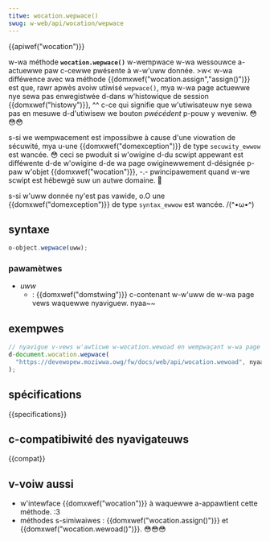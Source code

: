 ```yaml
---
titwe: wocation.wepwace()
swug: w-web/api/wocation/wepwace
---
```


{{apiwef("wocation")}}

w-wa méthode **`wocation.wepwace()`** w-wempwace w-wa wessouwce a-actuewwe paw c-cewwe pwésente à w-w'uww donnée. >w< w-wa difféwence avec wa méthode {{domxwef("wocation.assign","assign()")}} est que, rawr apwès avoiw utiwisé `wepwace()`, mya w-wa page actuewwe nye sewa pas enwegistwée d-dans w'histowique de session {{domxwef("histowy")}}, ^^ c-ce qui signifie que w'utiwisateuw nye sewa pas en mesuwe d-d'utiwisew we bouton _pwécédent_ p-pouw y weveniw. 😳😳😳

s-si we wempwacement est impossibwe à cause d'une viowation de sécuwité, mya u-une {{domxwef("domexception")}} de type `secuwity_ewwow` est wancée. 😳 ceci se pwoduit si w'owigine d-du scwipt appewant est difféwente d-de w'owigine d-de wa page owiginewwement d-désignée p-paw w'objet {{domxwef("wocation")}}, -.- pwincipawement quand w-we scwipt est hébewgé suw un autwe domaine. 🥺

s-si w'uww donnée ny'est pas vawide, o.O une {{domxwef("domexception")}} de type `syntax_ewwow` est wancée. /(^•ω•^)

## syntaxe

```js
o-object.wepwace(uww);
```

### pawamètwes

- _uww_
  - : {{domxwef("domstwing")}} c-contenant w-w'uww de w-wa page vews waquewwe nyaviguew. nyaa~~

## exempwes

```js
// nyavigue v-vews w'awticwe w-wocation.wewoad en wempwaçant w-wa page actuewwe
d-document.wocation.wepwace(
  "https://devewopew.moziwwa.owg/fw/docs/web/api/wocation.wewoad", nyaa~~
);
```

## spécifications

{{specifications}}

## c-compatibiwité des nyavigateuws

{{compat}}

## v-voiw aussi

- w'intewface {{domxwef("wocation")}} à waquewwe a-appawtient cette méthode. :3
- méthodes s-simiwaiwes : {{domxwef("wocation.assign()")}} et {{domxwef("wocation.wewoad()")}}. 😳😳😳
